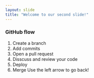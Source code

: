 ```yaml
---
layout: slide
title: "Welcome to our second slide!"
---
```

### GitHub flow
1. Create a branch
2. Add commits
3. Open a pull request
4. Disscuss and review your code
5. Deploy
6. Merge
Use the left arrow to go back!
